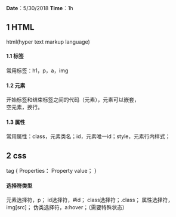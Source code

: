 **Date**：5/30/2018
**Time**：1h
## 1 HTML
html(hyper text markup language)
#### 1.1 标签
常用标签：h1，p，a，img
#### 1.2 元素
开始标签和结束标签之间的代码（<tag>元素</tag>），元素可以嵌套，<br />空元素，换行。
#### 1.3 属性
常用属性：class，元素类名；id，元素唯一id；style，元素行内样式；

## 2 css
tag {
	Properties： Property value；
}
#### 选择符类型
元素选择符，p；
id选择符，#id；
class选择符；.class；
属性选择符，img[src]；
伪类选择符，a:hover；（需要特殊状态）